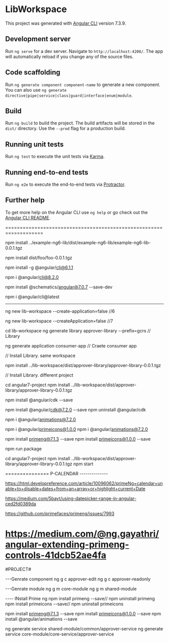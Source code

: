 # LibWorkspace

This project was generated with [Angular CLI](https://github.com/angular/angular-cli) version 7.3.9.

## Development server

Run `ng serve` for a dev server. Navigate to `http://localhost:4200/`. The app will automatically reload if you change any of the source files.

## Code scaffolding

Run `ng generate component component-name` to generate a new component. You can also use `ng generate directive|pipe|service|class|guard|interface|enum|module`.

## Build

Run `ng build` to build the project. The build artifacts will be stored in the `dist/` directory. Use the `--prod` flag for a production build.

## Running unit tests

Run `ng test` to execute the unit tests via [Karma](https://karma-runner.github.io).

## Running end-to-end tests

Run `ng e2e` to execute the end-to-end tests via [Protractor](http://www.protractortest.org/).

## Further help

To get more help on the Angular CLI use `ng help` or go check out the [Angular CLI README](https://github.com/angular/angular-cli/blob/master/README.md).


===================================================================

npm install ../example-ng6-lib/dist/example-ng6-lib/example-ng6-lib-0.0.1.tgz

npm install dist/foo/foo-0.0.1.tgz

npm install -g @angular/cli@6.1.1

npm i @angular/cli@8.2.0

npm install @schematics/angular@7.0.7 --save-dev

npm i @angular/cli@latest


---------------------------

ng new lib-workspace --create-application=false //6

ng new lib-workspace --createApplication=false //7

cd lib-workspace
ng generate library approver-library --prefix=gcrs // Library

ng generate application consumer-app // Craete consumer app

// Install Library. same workspace

npm install ../lib-workspace/dist/approver-library/approver-library-0.0.1.tgz

// Install Library. different project


cd angular7-project
npm install ../lib-workspace/dist/approver-library/approver-library-0.0.1.tgz


npm install @angular/cdk --save

npm install @angular/cdk@7.2.0 --save
npm uninstall @angular/cdk

npm i @angular/animations@7.2.0

npm i @angular/primeicons@1.0.0
npm i @angular/animations@7.2.0


npm install primeng@7.1.3 --save
npm install primeicons@1.0.0 --save

npm run package

cd angular7-project
npm install ../lib-workspace/dist/approver-library/approver-library-0.0.1.tgz
npm start

=============== P-CALENDAR --------------

https://html.developreference.com/article/10096062/primeNg+calendar+unable+to+disable+dates+from+an+array+or+highlight+current+Date

https://medium.com/5bayt/using-datepicker-range-in-angular-ced2fd0389da

https://github.com/primefaces/primeng/issues/7993

https://medium.com/@ng.gayathri/angular-extending-primeng-controls-41dcb52ae4fa
=============================
#PROJECT#

---Genrate component
ng g c approver-edit
ng g c approver-readonly

---Genrate module
ng g m core-module
ng g m shared-module

---- INstall Prime ng
npm install primeng --save// npm uninstall primeng
npm install primeicons --save// npm uninstall primeicons

npm install primeng@7.1.3 --save
npm install primeicons@1.0.0 --save
npm install @angular/animations --save


ng generate service shared-module/common/approver-service
ng generate service core-module/core-service/approver-service

